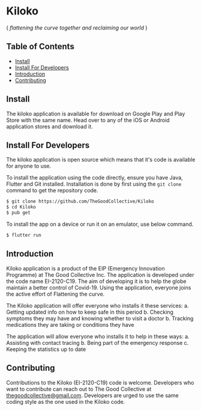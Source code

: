 # Kiloko
( *flattening the curve together and reclaiming our world* )

## Table of Contents

- [Install](#install)
- [Install For Developers](#install-for-devs)
- [Introduction](#introduction)
- [Contributing](#contributing)



## Install
The kiloko application is available for download on Google Play and Play Store with the same name. Head over to any of the iOS or Android application stores and download it. 


## Install For Developers
The kiloko application is open source which means that it's code is available for anyone to use.

To install the application using the code directly, ensure you have Java, Flutter and Git installed. Installation is done by first using the `git clone` command to get the repository code.

```sh
$ git clone https://github.com/TheGoodCollective/Kiloko
$ cd Kiloko
$ pub get
```

To install the app on a device or run it on an emulator, use below command.

```sh
$ flutter run
```

## Introduction 
Kiloko application is a product of the EIP (Emergency Innovation Programme) at The Good Collective Inc. The application is developed under the code name EI-2120-C19. The aim of developing it is to help the globe maintain a better control of Covid-19. Using the application, everyone joins the active effort of Flattening the curve. 

The Kiloko application will offer everyone who installs it these services:
a. Getting updated info on how to keep safe in this period
b. Checking symptoms they may have and knowing whether to visit a doctor
b. Tracking medications they are taking or conditions they have

The application will allow everyone who installs it to help in these ways:
a. Assisting with contact tracing
b. Being part of the emergency response
c. Keeping the statistics up to date


## Contributing
Contributions to the Kiloko (EI-2120-C19) code is welcome. Developers who want to contribute can reach out to The Good Collective at thegoodcollective@gmail.com.
Developers are urged to use the same coding style as the one used in the Kiloko code. 